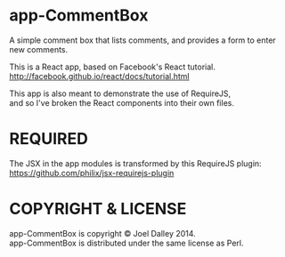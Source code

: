 app-CommentBox
==============

A simple comment box that lists comments, and provides a form to enter new comments.

This is a React app, based on Facebook's React tutorial.<br/>
http://facebook.github.io/react/docs/tutorial.html

This app is also meant to demonstrate the use of RequireJS,<br/>
and so I've broken the React components into their own files.

REQUIRED
========

The JSX in the app modules is transformed by this RequireJS plugin:<br/>
https://github.com/philix/jsx-requirejs-plugin

COPYRIGHT & LICENSE
===================

app-CommentBox is copyright &copy; Joel Dalley 2014.<br/>
app-CommentBox is distributed under the same license as Perl.
